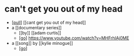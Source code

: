 # can't get you out of my head

- [[pull]] [[cant get you out of my head]]
- a [[documentary series]]
  - [[by]] [[adam curtis]]
  - [[go]] https://www.youtube.com/watch?v=MHFrhIAj0ME
- a [[song]] by [[kylie minogue]]
  - [[go]]

[//begin]: # "Autogenerated link references for markdown compatibility"
[pull]: pull "Pull"
[go]: go "Go"
[//end]: # "Autogenerated link references"